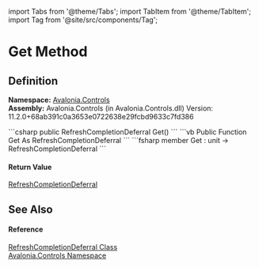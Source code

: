 import Tabs from '@theme/Tabs'; 
import TabItem from '@theme/TabItem'; 
import Tag from '@site/src/components/Tag'; 

# Get Method




## Definition
**Namespace:** <a href="N_Avalonia_Controls">Avalonia.Controls</a>  
**Assembly:** Avalonia.Controls (in Avalonia.Controls.dll) Version: 11.2.0+68ab391c0a3653e0722638e29fcbd9633c7fd386

<Tabs groupId="api-code-preview">
<TabItem value="csharp" label="C#">
```csharp
public RefreshCompletionDeferral Get()
```
</TabItem>
<TabItem value="vb" label="VB">
```vb
Public Function Get As RefreshCompletionDeferral
```
</TabItem>
<TabItem value="fsharp" label="F#">
```fsharp
member Get : unit -> RefreshCompletionDeferral 
```
</TabItem>
</Tabs>



#### Return Value
<a href="T_Avalonia_Controls_RefreshCompletionDeferral">RefreshCompletionDeferral</a>

## See Also


#### Reference
<a href="T_Avalonia_Controls_RefreshCompletionDeferral">RefreshCompletionDeferral Class</a>  
<a href="N_Avalonia_Controls">Avalonia.Controls Namespace</a>  
